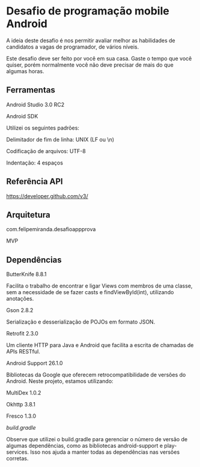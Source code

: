 # Desafio de programação mobile Android

A ideia deste desafio é nos permitir avaliar melhor as habilidades de candidatos a vagas de programador, de vários níveis.

Este desafio deve ser feito por você em sua casa. Gaste o tempo que você quiser, porém normalmente você não deve precisar de mais do que algumas horas.


## Ferramentas

Android Studio 3.0 RC2

Android SDK


Utilizei os seguintes padrões:

Delimitador de fim de linha: UNIX (LF ou \n)

Codificação de arquivos: UTF-8

Indentação: 4 espaços


## Referência API

https://developer.github.com/v3/


## Arquitetura

com.felipemiranda.desafioappprova

MVP


## Dependências

ButterKnife 8.8.1

Facilita o trabalho de encontrar e ligar Views com membros de uma classe, sem a necessidade de se fazer casts e findViewById(int), utilizando anotações.

Gson 2.8.2

Serialização e desserialização de POJOs em formato JSON.

Retrofit 2.3.0

Um cliente HTTP para Java e Android que facilita a escrita de chamadas de APIs RESTful.

Android Support 26.1.0

Bibliotecas da Google que oferecem retrocompatibilidade de versões do Android. Neste projeto, estamos utilizando:

MultiDex 1.0.2

Okhttp 3.8.1

Fresco 1.3.0


*build.gradle*

Observe que utilizei o build.gradle para gerenciar o número de versão de algumas dependências, como as bibliotecas android-support e play-services. Isso nos ajuda a manter todas as dependências nas versões corretas.
